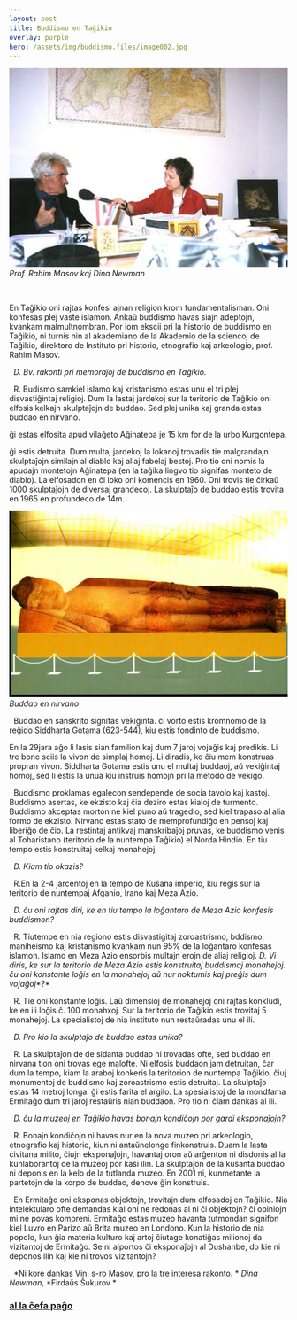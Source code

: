 ```yaml
---
layout: post
title: Buddismo en Taĝikio
overlay: purple
hero: /assets/img/buddismo.files/image002.jpg
---
```



![](/assets/img/buddismo.files/image002.jpg)
*Prof. Rahim Masov kaj Dina Newman*

 

En Taĝikio oni rajtas konfesi ajnan religion krom fundamentalisman.
Oni konfesas plej vaste islamon. Ankaŭ buddismo havas siajn adeptojn, kvankam malmultnombran. Por iom ekscii pri la historio de buddismo en Taĝikio, ni turnis nin al akademiano de la Akademio de la sciencoj de Taĝikio, direktoro de Instituto pri historio, etnografio kaj arkeologio, prof. Rahim Masov.

 
*D. Bv. rakonti pri memoraĵoj de buddismo en Taĝikio.*

 
R. Budismo samkiel islamo kaj kristanismo estas unu el tri plej disvastiĝintaj religioj. Dum la lastaj jardekoj sur la teritorio de Taĝikio oni elfosis kelkajn skulptaĵojn de buddao. Sed plej unika kaj granda estas buddao en nirvano.

ĝi estas elfosita apud vilaĝeto Aĝinatepa je 15 km for de la urbo Kurgontepa.

ĝi estis detruita. Dum multaj jardekoj la lokanoj trovadis tie malgrandajn skulptaĵojn similajn al diablo kaj aliaj fabelaj bestoj. Pro tio oni nomis la apudajn montetojn Aĝinatepa (en la taĝika lingvo tio signifas monteto de diablo). La elfosadon en ĉi loko oni komencis en 1960. Oni trovis tie ĉirkaŭ 1000 skulptaĵojn de diversaj grandecoj. 
La skulptaĵo de buddao estis trovita en 1965 en profundeco de 14m. 

![](/assets/img/buddismo.files/image004.jpg)
 *Buddao en nirvano*


 
Buddao en sanskrito signifas vekiĝinta. ĉi vorto estis kromnomo de la reĝido 
Siddharta Gotama (623-544), kiu estis fondinto de buddismo.

En la 29jara aĝo li lasis sian familion kaj dum 7 jaroj vojaĝis kaj predikis. Li tre bone sciis la vivon de simplaj homoj. Li diradis, ke ĉiu mem konstruas propran vivon. Siddharta Gotama estis unu el multaj buddaoj, aŭ vekiĝintaj homoj, sed
li estis la unua kiu instruis homojn pri la metodo de vekiĝo.

 
Buddismo proklamas egalecon sendepende de socia tavolo kaj kastoj. Buddismo asertas, ke ekzisto kaj ĉia deziro estas kialoj de turmento. Buddismo akceptas morton ne kiel puno aŭ tragedio, sed kiel trapaso al alia formo de ekzisto. Nirvano estas stato de memprofundiĝo en pensoj kaj liberiĝo de ĉio. La restintaj antikvaj manskribaĵoj pruvas, ke buddismo venis al Toharistano (teritorio de la nuntempa Taĝikio) el Norda Hindio. En tiu tempo estis konstruitaj kelkaj monahejoj.

 
*D. Kiam tio okazis?*

 
R.En la 2-4 jarcentoj en la tempo de Kuŝana imperio, kiu regis sur la teritorio de nuntempaj Afganio, Irano kaj Meza Azio.

 
*D. ĉu oni rajtas diri, ke en tiu tempo la loĝantaro de Meza Azio konfesis buddismon?*

 
R. Tiutempe en nia regiono estis disvastigitaj zoroastrismo, bddismo, maniheismo kaj kristanismo kvankam nun 95% de la loĝantaro konfesas islamon. Islamo en Meza Azio ensorbis multajn erojn de aliaj religioj.
*D. Vi diris, ke sur la teritorio de Meza Azio estis konstruitaj buddismaj monahejoj. ĉu oni konstante loĝis en la monahejoj aŭ nur noktumis kaj preĝis dum* *vojaĝoj**?*

 
R. Tie oni konstante loĝis. Laŭ dimensioj de monahejoj oni rajtas konkludi, ke en ili loĝis ĉ. 100 monahxoj. Sur la teritorio de Taĝikio estis trovitaj 5 monahejoj. La specialistoj de nia instituto nun restaŭradas unu el ili.

 
*D. Pro kio la skulptaĵo de buddao estas unika?*

 
R. La skulptaĵon de de sidanta buddao ni trovadas ofte, sed buddao en nirvana tion oni trovas ege malofte. Ni elfosis buddaon jam detruitan, ĉar dum la tempo, kiam la araboj konkeris la teritorion de nuntempa Taĝikio, ĉiuj monumentoj de 
buddismo kaj zoroastrismo estis detruitaj. La skulptaĵo estas 14 metroj longa. ĝi estis farita el argilo. La spesialistoj de la mondfama Ermitaĝo dum tri jaroj restaŭris nian buddaon. Pro tio ni ĉiam dankas al ili.

 
*D. ĉu la muzeoj en Taĝikio havas bonajn kondiĉojn por gardi eksponaĵojn?*

 
R. Bonajn kondiĉojn ni havas nur en la nova muzeo pri arkeologio, etnografio kaj historio, kiun ni antaŭnelonge finkonstruis. Duam la lasta civitana milito, ĉiujn eksponaĵojn, havantaj oron aŭ arĝenton ni disdonis al la kunlaborantoj de la muzeoj por kaŝi ilin. La skulptaĵon de la kuŝanta buddao ni deponis en la kelo de la tutlanda muzeo. En 2001 ni, kunmetante la partetojn de la korpo de buddao, denove ĝin konstruis.

 
En Ermitaĝo oni eksponas objektojn, trovitajn dum elfosadoj en Taĝikio. Nia intelektularo ofte demandas kial oni ne redonas al ni ĉi objektojn?
ĉi opiniojn mi ne povas kompreni. Ermitaĝo estas muzeo havanta tutmondan signifon kiel Luvro en Parizo aŭ Brita muzeo en Londono. Kun la historio de nia popolo, kun ĝia materia kulturo kaj artoj ĉiutage konatiĝas milionoj da vizitantoj de Ermitaĝo. Se ni alportos ĉi eksponaĵojn al Dushanbe, do kie ni deponos ilin kaj kie ni trovos vizitantojn?

 
*Ni kore dankas Vin, s-ro Masov, pro la tre interesa rakonto. *
*Dina Newman,*
*Firdaŭs Ŝukurov *


### [al la ĉefa paĝo](espermov.htm) 
